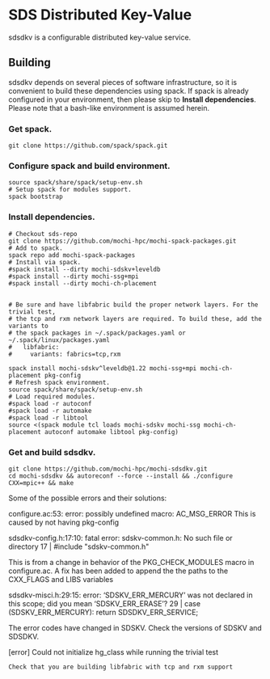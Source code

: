 # SDS Distributed Key-Value
sdsdkv is a configurable distributed key-value service.

## Building
sdsdkv depends on several pieces of software infrastructure, so it is convenient
to build these dependencies using spack. If spack is already configured in your
environment, then please skip to **Install dependencies**. Please note that a
bash-like environment is assumed herein.

### Get spack.

```
git clone https://github.com/spack/spack.git
```

### Configure spack and build environment.

```
source spack/share/spack/setup-env.sh
# Setup spack for modules support.
spack bootstrap
```

### Install dependencies.

```
# Checkout sds-repo
git clone https://github.com/mochi-hpc/mochi-spack-packages.git
# Add to spack.
spack repo add mochi-spack-packages
# Install via spack.
#spack install --dirty mochi-sdskv+leveldb
#spack install --dirty mochi-ssg+mpi
#spack install --dirty mochi-ch-placement


# Be sure and have libfabric build the proper network layers. For the trivial test,
# the tcp and rxm network layers are required. To build these, add the variants to
# the spack packages in ~/.spack/packages.yaml or ~/.spack/linux/packages.yaml
#   libfabric:
#     variants: fabrics=tcp,rxm

spack install mochi-sdskv^leveldb@1.22 mochi-ssg+mpi mochi-ch-placement pkg-config
# Refresh spack environment.
source spack/share/spack/setup-env.sh
# Load required modules.
#spack load -r autoconf
#spack load -r automake
#spack load -r libtool
source <(spack module tcl loads mochi-sdskv mochi-ssg mochi-ch-placement autoconf automake libtool pkg-config)
```

### Get and build sdsdkv.

```
git clone https://github.com/mochi-hpc/mochi-sdsdkv.git
cd mochi-sdsdkv && autoreconf --force --install && ./configure CXX=mpic++ && make
```

Some of the possible errors and their solutions:

configure.ac:53: error: possibly undefined macro: AC\_MSG\_ERROR
   This is caused by not having pkg-config

sdsdkv-config.h:17:10: fatal error: sdskv-common.h: No such file or directory
   17 | #include "sdskv-common.h"

   This is from a change in behavior of the PKG\_CHECK\_MODULES macro in configure.ac. A fix has been added
   to append the the paths to the CXX\_FLAGS and LIBS variables

sdsdkv-misci.h:29:15: error: ‘SDSKV\_ERR\_MERCURY’ was not declared in this scope; did you mean ‘SDSKV\_ERR\_ERASE’?
   29 |         case (SDSKV\_ERR\_MERCURY):     return SDSDKV\_ERR\_SERVICE;

   The error codes have changed in SDSKV. Check the versions of SDSKV and SDSDKV.

[error] Could not initialize hg\_class while running the trivial test

    Check that you are building libfabric with tcp and rxm support
